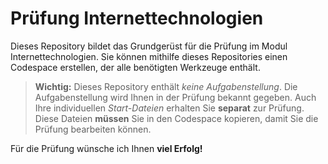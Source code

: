 # Prüfung Internettechnologien

Dieses Repository bildet das Grundgerüst für die Prüfung im Modul Internettechnologien. 
Sie können mithilfe dieses Repositories einen Codespace erstellen, der alle benötigten Werkzeuge enthält.

> **Wichtig:** Dieses Repository enthält *keine Aufgabenstellung*. Die Aufgabenstellung wird Ihnen in der Prüfung bekannt gegeben.
> Auch Ihre individuellen *Start-Dateien* 
> erhalten Sie **separat** zur Prüfung. Diese Dateien **müssen** Sie in den Codespace kopieren, damit Sie die Prüfung bearbeiten können.

Für die Prüfung wünsche ich Ihnen **viel Erfolg!**
